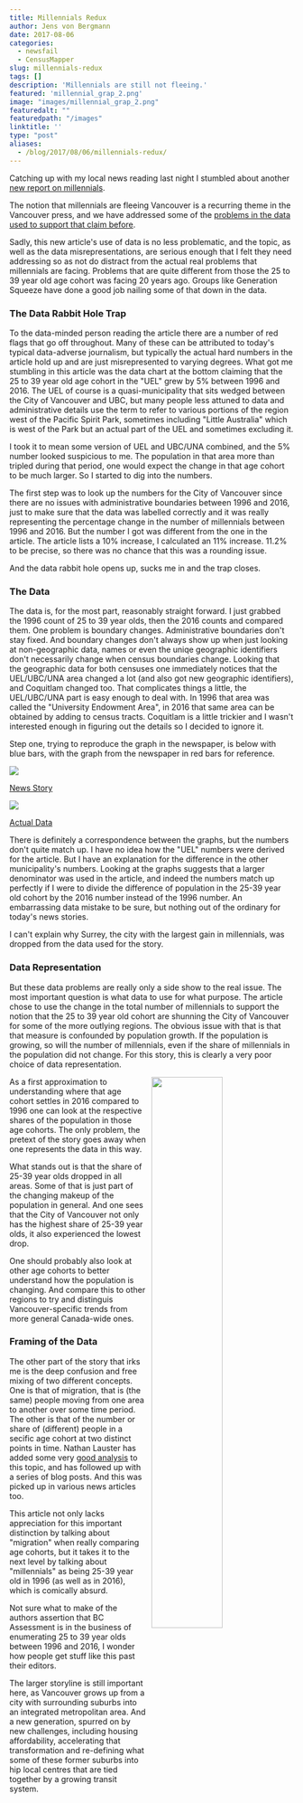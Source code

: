 ```yaml
---
title: Millennials Redux
author: Jens von Bergmann
date: 2017-08-06
categories:
  - newsfail
  - CensusMapper
slug: millennials-redux
tags: []
description: 'Millennials are still not fleeing.'
featured: 'millennial_grap_2.png'
image: "images/millennial_grap_2.png"
featuredalt: ""
featuredpath: "/images"
linktitle: ''
type: "post"
aliases:
  - /blog/2017/08/06/millennials-redux/
---
```






Catching up with my local news reading last night I stumbled about another
[new report on millennials](https://beta.theglobeandmail.com/real-estate/vancouver/priced-out-of-downtown-vancouver-millennials-are-building-hipsturbia/article35884038/).

The notion that millennials are fleeing Vancouver is a recurring theme in the Vancouver press, and we have addressed
some of the [problems in the data used to support that claim before](http://doodles.mountainmath.ca/blog/2017/05/16/lifeblood/).

<link rel="stylesheet" href="/css/custom.css">
Sadly, this new article's use of data is no less problematic, and the topic, as well as the data misrepresentations, are serious enough that
I felt they need addressing so as not do distract from the actual real problems that millennials are facing. Problems that are quite
different from those the 25 to 39 year old age cohort was facing 20 years ago. Groups like Generation Squeeze
have done a good job nailing some of that down in the data.


### The Data Rabbit Hole Trap
<!-- more -->
To the data-minded person reading the article there are a number of red flags that go off throughout. Many of these can
be attributed to today's typical data-adverse journalism, but typically the actual hard numbers in the article hold up and are just
misrepresented to varying degrees. What got me stumbling in this article was the data chart at the bottom claiming that the 25 to 39 year old age cohort
in the "UEL" grew by 5% between 1996 and 2016. The UEL of course is a quasi-municipality that sits wedged between the City of Vancouver and UBC,
but many people less attuned to data and administrative details use the term to refer to various portions of the region west of the Pacific Spirit Park,
sometimes including "Little Australia" which is west of the Park but an actual part of the UEL and sometimes excluding it.

I took it to mean some version of UEL and UBC/UNA combined, and the 5% number looked suspicious to me. The population in that area more than tripled
during that period, one would expect the change in that age cohort to be much larger. So I started to dig into the numbers.

The first step was to look up the numbers for the City of Vancouver since there are no issues with administrative boundaries between 1996 and 2016,
just to make sure that the data was labelled correctly and it was really representing the percentage change in the number of millennials between 1996 and 2016.
But the number I got was different from the one in the article. The article lists a 10% increase, I calculated an 11% increase. 11.2% to be precise, so
there was no chance that this was a rounding issue.

And the data rabbit hole opens up, sucks me in and the trap closes.

### The Data
The data is, for the most part, reasonably straight forward. I just grabbed the 1996 count of 25 to 39 year olds, then the 2016 counts and compared them.
One problem is boundary changes. Administrative boundaries don't stay fixed. And boundary changes don't always show up when just looking at non-geographic
data, names or even the uniqe geographic identifiers don't necessarily change when census boundaries change. Looking that the geographic data for both
censuses one immediately notices that the UEL/UBC/UNA area changed a lot (and also got new geographic identifiers), and Coquitlam changed too.
That complicates things a little, the UEL/UBC/UNA part is easy enough to deal with. In 1996 that area was called the "University Endowment Area", in 2016
that same area can be obtained by adding to census tracts. Coquitlam is a little trickier and I wasn't interested enough in figuring out the details so
I decided to ignore it.

Step one, trying to reproduce the graph in the newspaper, is below with blue bars, with the graph from the newspaper in red bars for reference.

<div class="half-image"><a href="images/millennial_grap_1.png"><img src="images/millennial_grap_1.png" ><p>News Story</p></a></div>
<div class="half-image"><a href="images/millennial_grap_2.png"><img src="images/millennial_grap_2.png" ><p>Actual Data</p></a></div>

There is definitely a correspondence between the graphs, but the numbers don't quite match up. I have no idea how the "UEL" numbers were derived for
the article. But I have an explanation for the difference in the other municipality's numbers. Looking at the graphs
suggests that a larger denominator was used in the article, and indeed the numbers match up perfectly if I were to divide the
difference of population in the 25-39 year
old cohort by the 2016 number instead of the 1996 number. An embarrassing data mistake to be sure, but nothing out of the ordinary for today's
news stories.

I can't explain why Surrey, the city with the largest gain in millennials, was dropped from the data used for the story.

### Data Representation
But these data problems are really only a side show to the real issue.
The most important question is what data to use for what purpose. The article chose to use the change in the total number of millennials
to support the notion that the 25 to 39 year old cohort are shunning the City of Vancouver for some of the more outlying regions.
The obvious issue with that
is that that measure is confounded by population growth. If the population is growing, so will the number of millennials,
even if the share of millennials
in the population did not change. For this story, this is clearly a very poor choice of data representation.

<a href="images/millennial_grap_3.png"><img  src="images/millennial_grap_3.png" style="width:50%;float:right;margin-left:10px;"></a>
As a first approximation to understanding where that age cohort settles in 2016 compared to 1996 one can look at the respective shares of the
population in those age cohorts. The only problem, the pretext of the story goes away when one represents the data in this way.

What stands out is that the share of 25-39 year olds dropped in all areas. Some of that is just part of the
changing makeup of the population in general. And
one sees that the City of Vancouver not only has the highest share of 25-39 year olds, it also experienced the lowest drop.

One should probably also look at other age cohorts to better understand how the population is changing. And compare this to other regions
to try and distinguis Vancouver-specific trends from more general Canada-wide ones.

### Framing of the Data
The other part of the story that irks me is the deep confusion and free mixing of two different concepts. One is that of migration, that is
(the same) people moving from one area to another over some time period. The other is that of the number or share of (different)
people in a secific age cohort at two distinct points in time. Nathan Lauster has added some very
[good analysis](https://homefreesociology.wordpress.com/2016/02/12/is-the-lifeblood-of-vancouver-leaving/) to this topic, and has
followed up with a series of blog posts. And this was picked up in various news articles too.

This article not only lacks appreciation for this important distinction by talking about "migration" when really comparing age cohorts, but
it takes it to the next level by talking about "millennials" as being 25-39 year old in 1996 (as well as in 2016), which is
comically absurd.

Not sure what to make of the authors assertion that BC Assessment is in the business of enumerating 25 to 39 year olds between 1996 and 2016,
I wonder how people get stuff like this past their editors.

The larger storyline is still important here, as Vancouver grows up from a city with surrounding suburbs into an integrated metropolitan area.
And a new generation,
spurred on by new challenges, including housing affordability, accelerating that transformation and re-defining what some of these former suburbs into
hip local centres that are tied together by a growing transit system.
